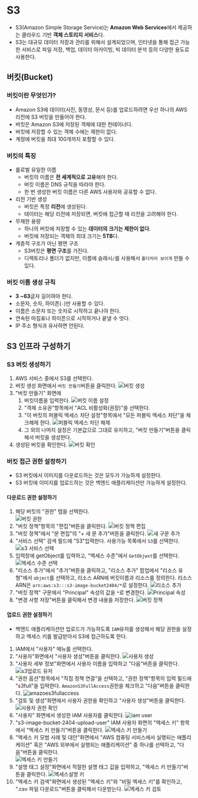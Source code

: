 # S3

- S3(Amazon Simple Storage Service)는 **Amazon Web Services**에서 제공하는 클라우드 기반 **객체 스토리지 서비스**다.
- S3는 대규모 데이터 저장과 관리를 위해서 설계되었으며, 인터넷을 통해 접근 가능한 서비스로 파일 저장, 백업, 데이터 아카이빙, 빅 데이터 분석 등의 다양한 용도로 사용한다.

## 버킷(Bucket)

### 버킷이란 무엇인가?

- Amazon S3에 데이터(사진, 동영상, 문서 등)를 업로드하려면 우선 하나의 AWS 리전에 S3 버킷을 만들어야 한다.
- 버킷은 Amazon S3에 저장된 객체에 대한 컨테이너다.
- 버킷에 저장할 수 있는 객체 수에는 제한이 없다.
- 계정에 버킷을 최대 100개까지 포함할 수 있다.

### 버킷의 특징

- 를로벌 유일한 이름
  - 버킷의 이름은 **전 세계적으로 고유**해야 한다.
  - 버킷 이름은 DNS 규칙을 따라야 한다.
  - 한 번 생성한 버킷 이름은 다른 AWS 사용자와 공유할 수 없다.
- 리전 기반 생성
  - 버킷은 특정 **리전**에 생성된다.
  - 테이터는 해당 리전에 저장되면, 버킷에 접근할 때 리전을 고려해야 한다.
- 무제한 용량
  - 하나의 버킷에 저장할 수 있는 **데이터의 크기는 제한이 없다.**
  - 버킷에 저장되는 객체의 최대 크기는 **5TB**다.
- 계층적 구조가 아닌 평면 구조
  - S3버킷은 **평면 구조**를 가진다.
  - 디렉토리나 폴더가 없지만, 이름에 슬래시```/```를 사용해서 ```폴더처러 보이게``` 만들 수 있다.

### 버킷 이름 생성 규칙

- **3 ~63**글자 길이여야 한다.
- 소문자, 숫자, 하이픈(```-```)만 사용할 수 있다.
- 이름은 소문자 또는 숫자로 시작하고 끝나야 한다.
- 연속된 마침표나 하이픈으로 시작하거나 끝낼 수 엇다.
- IP 주소 형식과 유사하면 안된다.

## S3 인프라 구성하기

### S3 버킷 생성하기

1. AWS 서비스 중에서 S3를 선택한다.
2. 버킷 생성 화면에서 ```버킷 만들기```버튼을 클릭한다.
   ![버킷 생성](images/image-1-s3.png)
3. "버킷 만들기" 화면에
   1. 버킷이름을 입력한다.
        ![버킷 이름 설정](images/image-2-bucket.png)
   2. "객체 소유권"항목에서 "ACL 비활성화(권장)"을 선택한다.
   3. "이 버킷의 퍼블릭 엑세스 차단 설정"항목에서 "모든 퍼블릭 엑세스 차단"을 체크해제 한다.
        ![퍼블릭 엑세스 차단 해제](images/image-3-public-access.png)
   4. 그 외의 나머지 설정은 기본값으로 그대로 유지하고, "버킷 만들기"버튼을 클릭해서 버킷을 생성한다.
4. 생성된 버킷을 확인한다.
   ![버킷 확인](images/image-4-bucket.png)

### 버킷 접근 권한 설정하기

- S3 버킷에서 이미지를 다운로드하는 것은 모두가 가능하게 설정한다.
- S3 버킷에 이미지를 업로드하는 것은 백엔드 애플리케이션만 가능하게 설정한다.

#### 다운로드 권한 설정하기

1. 해당 버킷의 "권한" 탭을 선택한다.  
   ![버킷 권한](images/image-5-access.png)
2. "버킷 정책"항목의 "편집"버튼을 클릭한다.
   ![버킷 정책 편집](images/image-6-bucket-policy.png)
3. "버킷 정책"에서 "문 편집"의 "+ 새 문 추가"버튼을 클릭한다.
   ![새 구문 추가](images/image-7-add-statement.png)
4. "서비스 선택" 검색 필드에 "S3"입력한다. 사용가능 목록에서 ```S3```를 선택한다.
   ![s3 서비스 선택](images/image-8-s3-statement.png)
5. 입력창에 getObject를 입력하고, "엑세스 수준"에서 ```GetObjwxt```를 선택한다.
   ![엑세스 수준 선택](images/image-9-getobject.png)
6. "리소스 추가"에서 "추가"버튼을 클릭하고, "리소스 추가" 팝업에서 "리소스 유형"에서 ```object```를 선택하고, 리소스 ARN에 버킷이름과 리소스를 정의한다. 리소스 ARN은 ```arn:aws:s3:::s3-image-bucket2404/*```로 설정한다.
   ![리소스 추가](images/image-10-resource.png)
7. "버킷 정책" 구문에서 "Principal" 속성의 값을 ```*```로 변경한다.
   ![Principal 속성](images/image-11-principal.png)
8. "변경 사항 저장"버튼을 클릭해서 변경 내용을 저장한다. 
   ![버킷 정책](images/image-12-statement.png)

#### 업로드 권한 설정하기

- 백엔드 애플리케이션만 업로드가 가능하도록 ```IAM```유저를 생성해서 해당 권한을 설정하고 엑세스 키를 발급받아서 S3에 접근하도록 한다.

1. IAM에서 "사용자" 메뉴를 선택한다.
2. "사용자"화면에서 "사용자 생성"버튼을 클릭한다.
   ![사용자 생성](images/image-13-create-user.png)
3. "사용자 세부 정보"화면에서 사용자 이름을 입력하고 "다음"버튼을 클릭한다.
   ![s3업로드 유저](images/image-14-s3-user.png)
4. "권한 옵션"항목에서 "직접 정책 연결"을 선택하고, "권한 정책"항목의 입력 필드에 "s3full"을 입력한다. ```AmazonS3FullAccess```권한을 체크하고 "다음"버튼을 클릭한다.
   ![amazoes3fullaccess](images/image-15-s3fullaccess.png)
5. "검토 및 생성"화면에서 사용자 권한을 확인하고 "사용자 생성"버튼을 클릭한다.
   ![사용자 권한 확인](images/image-16-user-info.png)
6. "사용자" 화면에서 생성한 IAM 사용자를 클릭한다.
   ![iam user](images/image-17-iam.png)
7. "s3-image-bucket-2404-upload-user" IAM 사용자 화면의 "엑세스 키" 항목에서 "엑세스 키 만들기"버튼을 클릭한다.
   ![엑세스 키 만들기](images/image-18-access-key.png)
8. "엑세스 키 모범 사례 및 대안"화면에서 "AWS 컴퓨팅 서비스에서 실행되는 애플리케이션" 혹은 "AWS 외부에서 실행되는 애플리케이션" 중 하나를 선택하고, "다음"버튼을 클릭한다.  
   ![엑세스 키 만들기](images/image-19-access-key.png)
9. "설명 태그 설정"화면에서 적절한 설명 태그 값을 입력하고, "엑세스 키 만들기"버튼을 클릭한다.
   ![엑세스설명 키](images/image-20-access-key.png)
10. "엑세스 키 검색"화면에서 생성된 "엑세스 키"와 "비밀 엑세스 키"를 확인하고, ".csv 파일 다운로드"버튼을 클릭해서 다운받는다.
   ![엑세스 키 검토](images/image-21-access-key.png)


